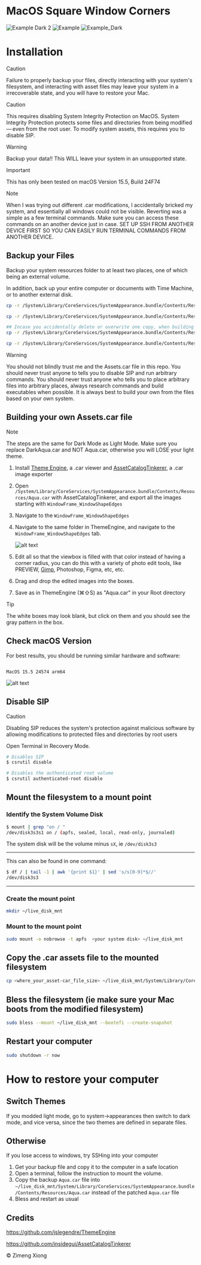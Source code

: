 # MacOS Square Window Corners


![Example Dark 2](https://github.com/user-attachments/assets/03e26124-b95b-4862-accc-458bcb42ec36)
![Example](Example.png)
![Example_Dark](Example_Dark.png)

# Installation

> [!CAUTION]
> Failure to properly backup your files, directly interacting with your system's filesystem, and interacting with asset files may leave your system in a irrecoverable state, and you will have to restore your Mac.

> [!CAUTION]
> This requires disabling System Integrity Protection on MacOS. System Integrity Protection protects some files and directories from being modified — even from the root user. To modify system assets, this requires you to disable SIP.

> [!WARNING]
> Backup your data!! This WILL leave your system in an unsupported state.

> [!IMPORTANT]
> This has only been tested on macOS Version 15.5, Build 24F74

> [!NOTE]
> When I was trying out different .car modifications, I accidentally bricked my system, and essentially all windows could not be visible. Reverting was a simple as a few terminal commands. Make sure you can access these commands on an another device just in case. SET UP SSH FROM ANOTHER DEVICE FIRST SO YOU CAN EASILY RUN TERMINAL COMMANDS FROM ANOTHER DEVICE.

## Backup your Files

Backup your system resources folder to at least two places, one of which being an external volume.

In addition, back up your entire computer or documents with Time Machine, or to another external disk.

```bash
cp -r /System/Library/CoreServices/SystemAppearance.bundle/Contents/Resources/ ~/Documents/resources_bak

cp -r /System/Library/CoreServices/SystemAppearance.bundle/Contents/Resources/ /Volumes/<your_external_drive>

## Incase you accidentally delete or overwrite one copy, when building the .car assets file
cp -r /System/Library/CoreServices/SystemAppearance.bundle/Contents/Resources/ ~/Desktop/resources_bak

cp -r /System/Library/CoreServices/SystemAppearance.bundle/Contents/Resources/ ~/.resources_bak
```

> [!WARNING]
> You should not blindly trust me and the Assets.car file in this repo. You should never trust anyone to tells you to disable SIP and run arbitrary commands. You should never trust anyone who tells you to place arbitrary files into arbitrary places, always research commands and build executables when possible. It is always best to build your own from the files based on your own system.

## Building your own Assets.car file

> [!NOTE]
> The steps are the same for Dark Mode as Light Mode. Make sure you replace DarkAqua.car and NOT Aqua.car, otherwise you will LOSE your light theme.

1. Install [Theme Engine](<https://github.com/jslegendre/ThemeEngine/releases/download/v1.0.0(119)/ThemeEngine.zip>), a .car viewer and [AssetCatalogTinkerer](https://github.com/insidegui/AssetCatalogTinkerer), a .car image exporter
2. Open `/System/Library/CoreServices/SystemAppearance.bundle/Contents/Resources/Aqua.car` with AssetCatalogTinkerer, and export all the images starting with `WindowFrame_WindowShapeEdges`
3. Navigate to the `WindowFrame_WindowShapeEdges`
4. Navigate to the same folder in ThemeEngine, and navigate to the `WindowFrame_WindowShapeEdges` tab.

   ![alt text](ThemeEngineSidebar.png)

5. Edit all so that the viewbox is filled with that color instead of having a corner radius, you can do this with a variety of photo edit tools, like PREVIEW, [Gimp](https://www.gimp.org/), Photoshop, Figma, etc, etc.
6. Drag and drop the edited images into the boxes.
7. Save as in ThemeEngine (⌘⇧S) as "Aqua.car" in your Root directory

> [!TIP]
> The white boxes may look blank, but click on them and you should see the gray pattern in the box.

## Check macOS Version

For best results, you should be running similar hardware and software:

```

MacOS 15.5 24574 arm64

```

![alt text](Neofetch.png)

## Disable SIP

> [!CAUTION]
> Disabling SIP reduces the system's protection against malicious software by allowing modifications to protected files and directories by root users

Open Terminal in Recovery Mode.

```bash
# Disables SIP
$ csrutil disable

# Disables the authenticated root volume
$ csrutil authenticated-root disable
```

## Mount the filesystem to a mount point

### Identify the System Volume Disk

```bash
$ mount | grep "on / "
/dev/disk3s3s1 on / (apfs, sealed, local, read-only, journaled)
```

The system disk will be the volume minus `sX`, ie `/dev/disk3s3`

---

This can also be found in one command:

```bash
$ df / | tail -1 | awk '{print $1}' | sed 's/s[0-9]*$//'
/dev/disk3s3
```

---

### Create the mount point

```bash
mkdir ~/live_disk_mnt
```

### Mount to the mount point

```bash
sudo mount -o nobrowse -t apfs  <your system disk> ~/live_disk_mnt
```

## Copy the .car assets file to the mounted filesystem

```bash
cp <where_your_asset-car_file_size> ~/live_disk_mnt/System/Library/CoreServices/SystemAppearance.bundle/Contents/Resources/Aqua.car
```

## Bless the filesystem (ie make sure your Mac boots from the modified filesystem)

```bash
sudo bless --mount ~/live_disk_mnt --bootefi --create-snapshot
```

## Restart your computer

```bash
sudo shutdown -r now
```

# How to restore your computer

## Switch Themes

If you modded light mode, go to system->appearances then switch to dark mode, and vice versa, since the two themes are defined in separate files.

## Otherwise

If you lose access to windows, try SSHing into your computer

1. Get your backup file and copy it to the computer in a safe location
2. Open a terminal, follow the instruction to mount the volume.
3. Copy the backup `Aqua.car` file into `~/live_disk_mnt/System/Library/CoreServices/SystemAppearance.bundle/Contents/Resources/Aqua.car` instead of the patched `Aqua.car` file
4. Bless and restart as usual

## Credits

https://github.com/jslegendre/ThemeEngine

https://github.com/insidegui/AssetCatalogTinkerer

© Zimeng Xiong
